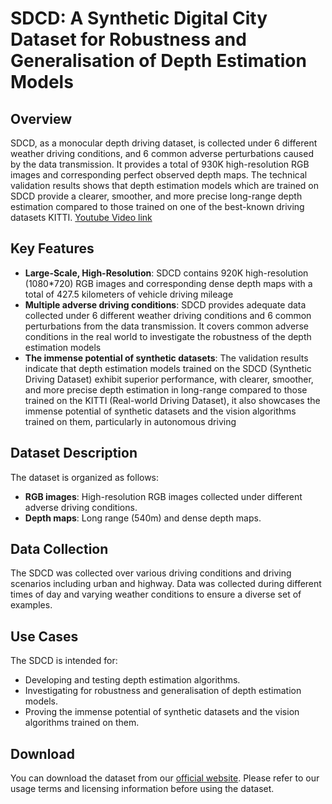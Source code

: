 # SDCD: A Synthetic Digital City Dataset for Robustness and Generalisation of Depth Estimation Models

## Overview
SDCD, as a monocular depth driving dataset, is collected under 6 different weather driving conditions, and 6 common adverse perturbations caused by the data transmission. It provides a total of 930K high-resolution RGB images and corresponding perfect observed depth maps. The technical validation results shows that depth estimation models which are trained on SDCD provide a clearer, smoother, and more precise long-range depth estimation compared to those trained on one of the best-known driving datasets KITTI. [Youtube Video link](https://www.youtube.com/watch?v=hO2XO5Py_1A) 
## Key Features
- **Large-Scale, High-Resolution**: SDCD contains 920K high-resolution (1080*720) RGB images and corresponding dense depth maps with a total of 427.5 kilometers of vehicle driving mileage
- **Multiple adverse driving conditions**: SDCD provides adequate data collected under 6 different weather driving conditions and 6 common perturbations from the data transmission. It covers common adverse conditions in the real world to investigate the robustness of the depth estimation models
- **The immense potential of synthetic datasets**: The validation results indicate that depth estimation models trained on the SDCD (Synthetic Driving Dataset) exhibit superior performance, with clearer, smoother, and more precise depth estimation in long-range compared to those trained on the KITTI (Real-world Driving Dataset), it also showcases the immense potential of synthetic datasets and the vision algorithms trained on them, particularly in autonomous driving

## Dataset Description

The dataset is organized as follows:

- **RGB images**: High-resolution RGB images collected under different adverse driving conditions.
- **Depth maps**: Long range (540m) and dense depth maps.

## Data Collection

The SDCD was collected over various driving conditions and driving scenarios including urban and highway. Data was collected during different times of day and varying weather conditions to ensure a diverse set of examples.

## Use Cases

The SDCD is intended for:

- Developing and testing depth estimation algorithms.
- Investigating for robustness and generalisation of depth estimation models.
- Proving the immense potential of synthetic datasets and the vision algorithms trained on them.

## Download

You can download the dataset from our [official website](https://www.scidb.cn/en/detail?dataSetId=822a5a9cb0454658911eb625e0c9f213). Please refer to our usage terms and licensing information before using the dataset.